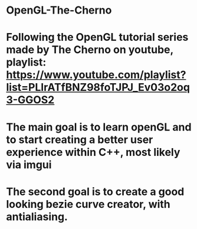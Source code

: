 # OpenGL-The-Cherno

# Following the OpenGL tutorial series made by The Cherno on youtube, playlist: https://www.youtube.com/playlist?list=PLlrATfBNZ98foTJPJ_Ev03o2oq3-GGOS2
# The main goal is to learn openGL and to start creating a better user experience within C++, most likely via imgui

# The second goal is to create a good looking bezie curve creator, with antialiasing.
